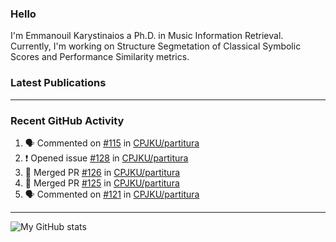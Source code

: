 ### Hello

I'm Emmanouil Karystinaios a Ph.D. in Music Information Retrieval.
Currently, I'm working on Structure Segmetation of Classical Symbolic Scores and Performance Similarity metrics.


### Latest Publications

<!-- BLOG-POST-LIST:START -->
<!-- BLOG-POST-LIST:END -->

---

### Recent GitHub Activity
  
<!--START_SECTION:activity-->
1. 🗣 Commented on [#115](https://github.com/CPJKU/partitura/issues/115) in [CPJKU/partitura](https://github.com/CPJKU/partitura)
2. ❗️ Opened issue [#128](https://github.com/CPJKU/partitura/issues/128) in [CPJKU/partitura](https://github.com/CPJKU/partitura)
3. 🎉 Merged PR [#126](https://github.com/CPJKU/partitura/pull/126) in [CPJKU/partitura](https://github.com/CPJKU/partitura)
4. 🎉 Merged PR [#125](https://github.com/CPJKU/partitura/pull/125) in [CPJKU/partitura](https://github.com/CPJKU/partitura)
5. 🗣 Commented on [#121](https://github.com/CPJKU/partitura/issues/121) in [CPJKU/partitura](https://github.com/CPJKU/partitura)
<!--END_SECTION:activity-->

---

![My GitHub stats](https://github-readme-stats.vercel.app/api?username=manoskary&show_icons=true&theme=radical)


<!--
**manoskary/manoskary** is a ✨ _special_ ✨ repository because its `README.md` (this file) appears on your GitHub profile.

Here are some ideas to get you started:

- 🔭 I’m currently working on ...
- 🌱 I’m currently learning ...
- 👯 I’m looking to collaborate on ...
- 🤔 I’m looking for help with ...
- 💬 Ask me about ...
- 📫 How to reach me: ...
- 😄 Pronouns: ...
- ⚡ Fun fact: ...
-->
